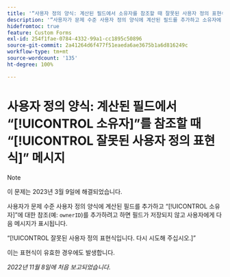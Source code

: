 ```yaml
---
title: '“사용자 정의 양식: 계산된 필드에서 소유자를 참조할 때 잘못된 사용자 정의 표현식 메시지”'
description: '“사용자가 문제 수준 사용자 정의 양식에 계산된 필드를 추가하고 소유자에 대한 참조(예: “ownerID”)를 추가하려고 하면 필드가 저장되지 않고 사용자에게 다음 메시지가 표시됩니다. 잘못된 사용자 정의 표현식입니다. 다시 시도해 주십시오.”'
hidefromtoc: true
feature: Custom Forms
exl-id: 254f1fae-0784-4332-99a1-cc1895c50896
source-git-commit: 2a41264d6f477f51eaeda6ae3675b1a6d816249c
workflow-type: tm+mt
source-wordcount: '135'
ht-degree: 100%

---
```


# 사용자 정의 양식: 계산된 필드에서 “[!UICONTROL 소유자]”를 참조할 때 “[!UICONTROL 잘못된 사용자 정의 표현식]” 메시지

>[!NOTE]
>
>이 문제는 2023년 3월 9일에 해결되었습니다.

<!--
>[!NOTE]
>
>This issue was fixed on December 1, 2022.
-->

사용자가 문제 수준 사용자 정의 양식에 계산된 필드를 추가하고 “[!UICONTROL 소유자]”에 대한 참조(예: `ownerID`)를 추가하려고 하면 필드가 저장되지 않고 사용자에게 다음 메시지가 표시됩니다.

“[!UICONTROL 잘못된 사용자 정의 표현식입니다. 다시 시도해 주십시오.]”

이는 표현식이 유효한 경우에도 발생합니다.

_2022년 11월 8일에 처음 보고되었습니다._

